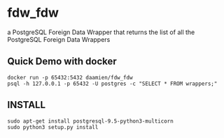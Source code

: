 # fdw_fdw

a PostgreSQL Foreign Data Wrapper that returns the list of all the PostgreSQL Foreign Data Wrappers



## Quick Demo with docker 

```
docker run -p 65432:5432 daamien/fdw_fdw
psql -h 127.0.0.1 -p 65432 -U postgres -c "SELECT * FROM wrappers;"
```

## INSTALL

```
sudo apt-get install postgresql-9.5-python3-multicorn
sudo python3 setup.py install
```

